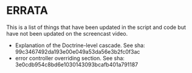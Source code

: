 ERRATA
======

This is a list of things that have been updated in the script and code
but have not been updated on the screencast video.

* Explanation of the Doctrine-level cascade. See sha: 99c3467492da193e00e049a53da56e3b2fc0f3ac
* error controller overriding section. See sha: 3e0cdb954c8bd6e1030143093bcafb401a791187
